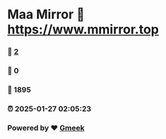 # Maa Mirror :link: https://www.mmirror.top 
### :page_facing_up: [2](https://www.mmirror.top/tag.html) 
### :speech_balloon: 0 
### :hibiscus: 1895 
### :alarm_clock: 2025-01-27 02:05:23 
### Powered by :heart: [Gmeek](https://github.com/Meekdai/Gmeek)
